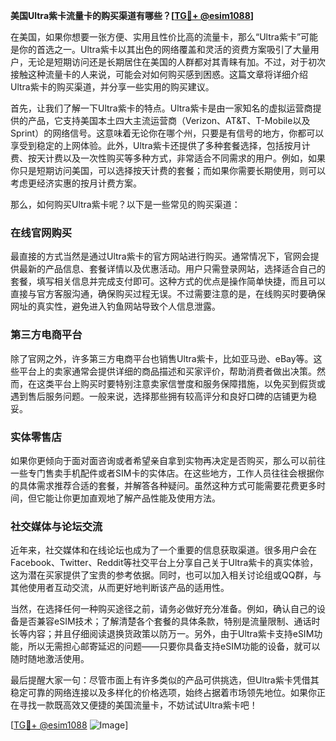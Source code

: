 **美国Ultra紫卡流量卡的购买渠道有哪些？[[TG💪+ @esim1088](https://t.me/s/esim1088)]**

在美国，如果你想要一张方便、实用且性价比高的流量卡，那么“Ultra紫卡”可能是你的首选之一。Ultra紫卡以其出色的网络覆盖和灵活的资费方案吸引了大量用户，无论是短期访问还是长期居住在美国的人群都对其青睐有加。不过，对于初次接触这种流量卡的人来说，可能会对如何购买感到困惑。这篇文章将详细介绍Ultra紫卡的购买渠道，并分享一些实用的购买建议。

首先，让我们了解一下Ultra紫卡的特点。Ultra紫卡是由一家知名的虚拟运营商提供的产品，它支持美国本土四大主流运营商（Verizon、AT&T、T-Mobile以及Sprint）的网络信号。这意味着无论你在哪个州，只要是有信号的地方，你都可以享受到稳定的上网体验。此外，Ultra紫卡还提供了多种套餐选择，包括按月计费、按天计费以及一次性购买等多种方式，非常适合不同需求的用户。例如，如果你只是短期访问美国，可以选择按天计费的套餐；而如果你需要长期使用，则可以考虑更经济实惠的按月计费方案。

那么，如何购买Ultra紫卡呢？以下是一些常见的购买渠道：

### 在线官网购买

最直接的方式当然是通过Ultra紫卡的官方网站进行购买。通常情况下，官网会提供最新的产品信息、套餐详情以及优惠活动。用户只需登录网站，选择适合自己的套餐，填写相关信息并完成支付即可。这种方式的优点是操作简单快捷，而且可以直接与官方客服沟通，确保购买过程无误。不过需要注意的是，在线购买时要确保网址的真实性，避免进入钓鱼网站导致个人信息泄露。

### 第三方电商平台

除了官网之外，许多第三方电商平台也销售Ultra紫卡，比如亚马逊、eBay等。这些平台上的卖家通常会提供详细的商品描述和买家评价，帮助消费者做出决策。然而，在这类平台上购买时要特别注意卖家信誉度和服务保障措施，以免买到假货或遇到售后服务问题。一般来说，选择那些拥有较高评分和良好口碑的店铺更为稳妥。

### 实体零售店

如果你更倾向于面对面咨询或者希望亲自拿到实物再决定是否购买，那么可以前往一些专门售卖手机配件或者SIM卡的实体店。在这些地方，工作人员往往会根据你的具体需求推荐合适的套餐，并解答各种疑问。虽然这种方式可能需要花费更多时间，但它能让你更加直观地了解产品性能及使用方法。

### 社交媒体与论坛交流

近年来，社交媒体和在线论坛也成为了一个重要的信息获取渠道。很多用户会在Facebook、Twitter、Reddit等社交平台上分享自己关于Ultra紫卡的真实体验，这为潜在买家提供了宝贵的参考依据。同时，也可以加入相关讨论组或QQ群，与其他使用者互动交流，从而更好地判断该产品的适用性。

当然，在选择任何一种购买途径之前，请务必做好充分准备。例如，确认自己的设备是否兼容eSIM技术；了解清楚各个套餐的具体条款，特别是流量限制、通话时长等内容；并且仔细阅读退换货政策以防万一。另外，由于Ultra紫卡支持eSIM功能，所以无需担心邮寄延迟的问题——只要你具备支持eSIM功能的设备，就可以随时随地激活使用。

最后提醒大家一句：尽管市面上有许多类似的产品可供挑选，但Ultra紫卡凭借其稳定可靠的网络连接以及多样化的价格选项，始终占据着市场领先地位。如果你正在寻找一款既高效又便捷的美国流量卡，不妨试试Ultra紫卡吧！

[[TG💪+ @esim1088](https://t.me/s/esim1088) ![Image](https://i.postimg.cc/4NQfJmqS/Snipaste-2025-05-13-00-14-12.png)]